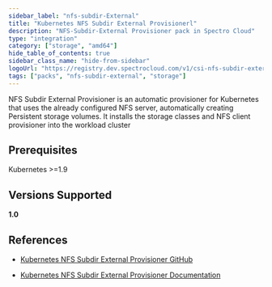 ```yaml
---
sidebar_label: "nfs-subdir-External"
title: "Kubernetes NFS Subdir External Provisionerl"
description: "NFS-Subdir-External Provisioner pack in Spectro Cloud"
type: "integration"
category: ["storage", "amd64"]
hide_table_of_contents: true
sidebar_class_name: "hide-from-sidebar"
logoUrl: "https://registry.dev.spectrocloud.com/v1/csi-nfs-subdir-external/blobs/sha256:4b40eb85382d04dc4dcfc174b5e288b963b6201f6915e14b07bd8a5c4323b51b?type=image/png"
tags: ["packs", "nfs-subdir-external", "storage"]
---
```


NFS Subdir External Provisioner is an automatic provisioner for Kubernetes that uses the already configured NFS server, automatically creating Persistent storage volumes. It installs the storage classes and NFS client provisioner into the workload cluster

## Prerequisites

Kubernetes >=1.9

## Versions Supported

<Tabs queryString="versions">

<TabItem label="1.0.x" value="1.0.x">

**1.0**

</TabItem>

</Tabs>

## References

- [Kubernetes NFS Subdir External Provisioner GitHub](https://github.com/kubernetes-sigs/nfs-subdir-external-provisioner)

- [Kubernetes NFS Subdir External Provisioner Documentation](https://artifacthub.io/docs)
